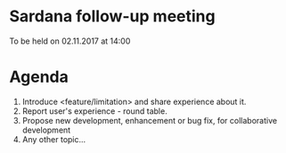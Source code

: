 # Sardana follow-up meeting
To be held on 02.11.2017 at 14:00

# Agenda
1. Introduce <feature/limitation> and share experience about it.
2. Report user's experience - round table.
3. Propose new development, enhancement or bug fix, for collaborative
   development
4. Any other topic...